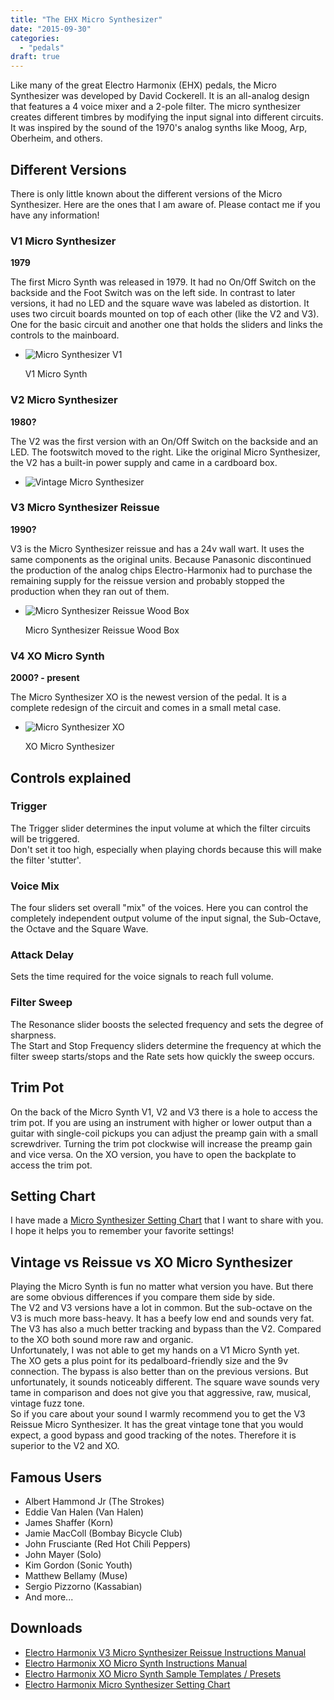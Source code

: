 ```yaml
---
title: "The EHX Micro Synthesizer"
date: "2015-09-30"
categories: 
  - "pedals"
draft: true
---
```


Like many of the great Electro Harmonix (EHX) pedals, the Micro Synthesizer was developed by David Cockerell. It is an all-analog design that features a 4 voice mixer and a 2-pole filter. The micro synthesizer creates different timbres by modifying the input signal into different circuits. It was inspired by the sound of the 1970's analog synths like Moog, Arp, Oberheim, and others.

## Different Versions

There is only little known about the different versions of the Micro Synthesizer. Here are the ones that I am aware of. Please contact me if you have any information!

### **V1 Micro Synthesizer**

**1979**

The first Micro Synth was released in 1979. It had no On/Off Switch on the backside and the Foot Switch was on the left side. In contrast to later versions, it had no LED and the square wave was labeled as distortion. It uses two circuit boards mounted on top of each other (like the V2 and V3). One for the basic circuit and another one that holds the sliders and links the controls to the mainboard.

- ![Micro Synthesizer V1](images/flashback-micosynthesizer-1979.jpg)
    
    V1 Micro Synth
    

### **V2 Micro Synthesizer**

**1980?**

The V2 was the first version with an On/Off Switch on the backside and an LED. The footswitch moved to the right. Like the original Micro Synthesizer, the V2 has a built-in power supply and came in a cardboard box.

- ![Vintage Micro Synthesizer](images/vintage-micro-synthesizer.jpg)
    

### **V3 Micro Synthesizer** **Reissue**

**1990?**

V3 is the Micro Synthesizer reissue and has a 24v wall wart. It uses the same components as the original units. Because Panasonic discontinued the production of the analog chips Electro-Harmonix had to purchase the remaining supply for the reissue version and probably stopped the production when they ran out of them.

- ![Micro Synthesizer Reissue Wood Box](images/wood-box-e1439479410434.jpg)
    
    Micro Synthesizer Reissue Wood Box
    

### **V4 XO Micro Synth**

**2000? - present**

The Micro Synthesizer XO is the newest version of the pedal. It is a complete redesign of the circuit and comes in a small metal case.

- ![Micro Synthesizer XO](images/micro-synthesizer1.png)
    
    XO Micro Synthesizer
    

## Controls explained

### **Trigger**

The Trigger slider determines the input volume at which the filter circuits will be triggered.  
Don't set it too high, especially when playing chords because this will make the filter 'stutter'.

### **Voice Mix**

The four sliders set overall "mix" of the voices. Here you can control the completely independent output volume of the input signal, the Sub-Octave, the Octave and the Square Wave.

### **Attack Delay**

Sets the time required for the voice signals to reach full volume.

### **Filter Sweep**

The Resonance slider boosts the selected frequency and sets the degree of sharpness.  
The Start and Stop Frequency sliders determine the frequency at which the filter sweep starts/stops and the Rate sets how quickly the sweep occurs.

## Trim Pot

On the back of the Micro Synth V1, V2 and V3 there is a hole to access the trim pot. If you are using an instrument with higher or lower output than a guitar with single-coil pickups you can adjust the preamp gain with a small screwdriver. Turning the trim pot clockwise will increase the preamp gain and vice versa. On the XO version, you have to open the backplate to access the trim pot.

## Setting Chart

I have made a [Micro Synthesizer Setting Chart](https://www.paulreno.de/wp-content/uploads/2015/09/micro-synth-setting-chart.pdf) that I want to share with you. I hope it helps you to remember your favorite settings!

## Vintage vs Reissue vs XO Micro Synthesizer

Playing the Micro Synth is fun no matter what version you have. But there are some obvious differences if you compare them side by side.  
The V2 and V3 versions have a lot in common. But the sub-octave on the V3 is much more bass-heavy. It has a beefy low end and sounds very fat. The V3 has also a much better tracking and bypass than the V2. 
Compared to the XO both sound more raw and organic.  
Unfortunately, I was not able to get my hands on a V1 Micro Synth yet.  
The XO gets a plus point for its pedalboard-friendly size and the 9v connection. The bypass is also better than on the previous versions. But unfortunately, it sounds noticeably different. The square wave sounds very tame in comparison and does not give you that aggressive, raw, musical, vintage fuzz tone.  
So if you care about your sound I warmly recommend you to get the V3 Reissue Micro Synthesizer. It has the great vintage tone that you would expect, a good bypass and good tracking of the notes. Therefore it is superior to the V2 and XO.

## Famous Users

- Albert Hammond Jr (The Strokes)
- Eddie Van Halen (Van Halen)
- James Shaffer (Korn)
- Jamie MacColl (Bombay Bicycle Club)
- John Frusciante (Red Hot Chili Peppers)
- John Mayer (Solo)
- Kim Gordon (Sonic Youth)
- Matthew Bellamy (Muse)
- Sergio Pizzorno (Kassabian)
- And more...

## Downloads

- [Electro Harmonix V3 Micro Synthesizer Reissue Instructions Manual](https://paulreno.de/wp-content/uploads/2020/03/EHX-Micro-Synthesizer-Manual.pdf)
- [Electro Harmonix XO Micro Synth Instructions Manual](https://paulreno.de/wp-content/uploads/2020/03/EHX-Micro-Synth-Manual.pdf)
- [Electro Harmonix XO Micro Synth Sample Templates / Presets](https://paulreno.de/wp-content/uploads/2020/03/EHX-Micro-Synth-XO-Sample-Templates.pdf)
- [Electro Harmonix Micro Synthesizer Setting Chart](https://www.paulreno.de/wp-content/uploads/2015/09/micro-synth-setting-chart.pdf)
